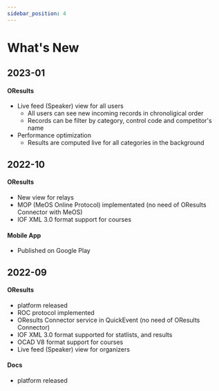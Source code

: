 ```yaml
---
sidebar_position: 4
---
```


# What's New

## 2023-01

#### OResults

- Live feed (Speaker) view for all users
    - All users can see new incoming records in chronoligical order
    - Records can be filter by category, control code and competitor's name
- Performance optimization
   - Results are computed live for all categories in the background

## 2022-10

#### OResults

- New view for relays
- MOP (MeOS Online Protocol) implementated (no need of OResults Connector with MeOS)
- IOF XML 3.0 format support for courses

#### Mobile App

- Published on Google Play

## 2022-09

#### OResults

- platform released
- ROC protocol implemented
- OResults Connector service in QuickEvent (no need of OResults Connector)
- IOF XML 3.0 format supported for statlists, and results
- OCAD V8 format support for courses
- Live feed (Speaker) view for organizers

#### Docs
- platform released
